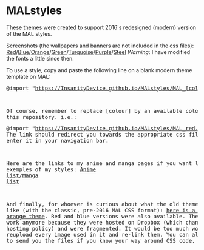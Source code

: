 # MALstyles

These themes were created to support 2016's redesigned (modern) version of the MAL styles.

Screenshots (the wallpapers and banners are not included in the css files): [Red](http://i.imgur.com/JMPvV9I.png)/[Blue](http://i.imgur.com/UDpGJhQ.png)/[Orange](http://i.imgur.com/sw1DAAm.png)/[Green](http://i.imgur.com/ZQRfhmc.png)/[Turquoise](http://i.imgur.com/47co7kh.png)/[Purple](http://i.imgur.com/3rTxAy8.png)/[Steel](https://i.imgur.com/79i12FM.png)
*Warning*: I have modified the fonts a little since then.

To use a style, copy and paste the following line on a blank modern theme template on MAL: <pre>@import "https://InsanityDevice.github.io/MALstyles/MAL_[colour].css";</pre>

Of course, remember to replace [colour] by an available colour from this repository. i.e.: <pre>@import "https://InsanityDevice.github.io/MALstyles/MAL_red.css";</pre>
The link should redirect you towards the appropriate css file if you enter it in your navigation bar.

Here are the links to my anime and manga pages if you want live exemples of my styles: [Anime list](https://myanimelist.net/animelist/Insanitium?status=7)/[Manga list](https://myanimelist.net/mangalist/Insanitium?status=7)

And finally, for whoever is curious about what the old theme looked like (with the classic, pre-2016 MAL CSS format): [here is a screenshot of the old orange theme](http://i.imgur.com/MqwG1G1.jpg). Red and blue versions were also available. They don't work anymore because they were hosted on Dropbox (which changed its hosting policy) and were fragmented. It would be too much work for me to reupload every image used in it and re-link them. You can always ask me to send you the files if you know your way around CSS code.
